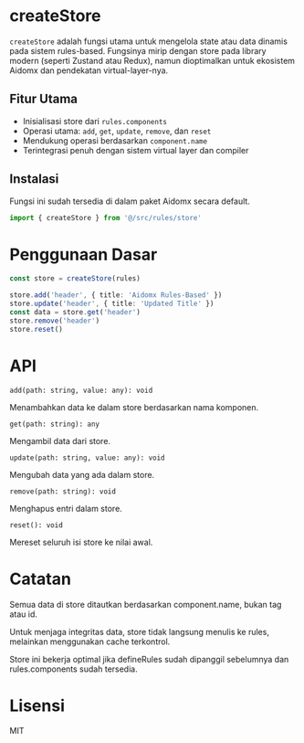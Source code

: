 # createStore

`createStore` adalah fungsi utama untuk mengelola state atau data dinamis pada sistem rules-based. Fungsinya mirip dengan store pada library modern (seperti Zustand atau Redux), namun dioptimalkan untuk ekosistem Aidomx dan pendekatan virtual-layer-nya.

## Fitur Utama

- Inisialisasi store dari `rules.components`
- Operasi utama: `add`, `get`, `update`, `remove`, dan `reset`
- Mendukung operasi berdasarkan `component.name`
- Terintegrasi penuh dengan sistem virtual layer dan compiler

## Instalasi

Fungsi ini sudah tersedia di dalam paket Aidomx secara default.

```ts
import { createStore } from '@/src/rules/store'
```

# Penggunaan Dasar

```ts
const store = createStore(rules)

store.add('header', { title: 'Aidomx Rules-Based' })
store.update('header', { title: 'Updated Title' })
const data = store.get('header')
store.remove('header')
store.reset()
```

# API

`add(path: string, value: any): void`

Menambahkan data ke dalam store berdasarkan nama komponen.

`get(path: string): any`

Mengambil data dari store.

`update(path: string, value: any): void`

Mengubah data yang ada dalam store.

`remove(path: string): void`

Menghapus entri dalam store.

`reset(): void`

Mereset seluruh isi store ke nilai awal.

# Catatan

Semua data di store ditautkan berdasarkan component.name, bukan tag atau id.

Untuk menjaga integritas data, store tidak langsung menulis ke rules, melainkan menggunakan cache terkontrol.

Store ini bekerja optimal jika defineRules sudah dipanggil sebelumnya dan rules.components sudah tersedia.

# Lisensi

MIT
